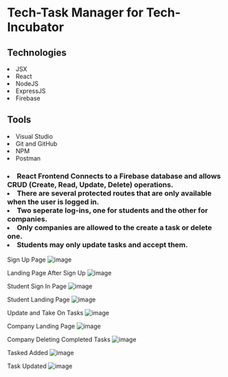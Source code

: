 
<h1> Tech-Task Manager for Tech-Incubator</h1>

<h2>Technologies</h2>
 <li>JSX</li>
 <li>React</li>
 <li>NodeJS</li>
 <li>ExpressJS</li>
 <li>Firebase</li>
 
<h2> Tools</h2>
 <li>Visual Studio</li>
 <li>Git and GitHub</li>
 <li>NPM</li>
 <li>Postman</li>

<h3>
  
  <li>React Frontend Connects to a Firebase database and allows CRUD (Create, Read, Update, Delete) operations. </li>
<li>There are several protected routes that are only available when the user is logged in. </li>
<li>Two seperate log-ins, one for students and the other for companies.</li>
<li>Only companies are allowed to the create a task or delete one.</li>
<li>Students may only update tasks and accept them. </li>
 
  </h3>



Sign Up Page
![image](https://github.com/Tamiyo22/tech-tasks/assets/30645979/240ef21c-b0e4-4073-ac46-0435cf3a1c32)

Landing Page After Sign Up
![image](https://github.com/Tamiyo22/tech-tasks/assets/30645979/8f5028b8-88cd-4dcf-b1c4-4aceb16eb193)

Student Sign In Page
![image](https://github.com/Tamiyo22/tech-tasks/assets/30645979/1865a281-ea54-4a14-afa3-08e7e4dc2406)

Student Landing Page
![image](https://github.com/Tamiyo22/tech-tasks/assets/30645979/48dd0f16-4392-4b14-9233-9d569ed685c2)

Update and Take On Tasks
![image](https://github.com/Tamiyo22/tech-tasks/assets/30645979/342446ea-8aa7-4080-8b20-98216f99e0f3)

Company Landing Page
![image](https://github.com/Tamiyo22/tech-tasks/assets/30645979/0bff08b8-750f-43ec-b65e-d3098be105db)

Company Deleting Completed Tasks
![image](https://github.com/Tamiyo22/tech-tasks/assets/30645979/24493f99-c373-4c48-b641-cb1dbc060776)

Tasked Added
![image](https://github.com/Tamiyo22/tech-tasks/assets/30645979/494e3dc8-0eb9-4145-97e1-b8bb0a10bcc4)

Task Updated
![image](https://github.com/Tamiyo22/tech-tasks/assets/30645979/918fd53d-ed95-490a-b615-68279cfa10eb)




